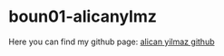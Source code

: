 # boun01-alicanylmz
Here you can find my github page: [alican yilmaz github](https://pjournal.github.io/boun01-alicanylmz/)

